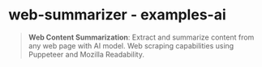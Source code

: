 # web-summarizer - examples-ai

> **Web Content Summarization**: Extract and summarize content from any web page with AI model. Web scraping capabilities using Puppeteer and Mozilla Readability.
